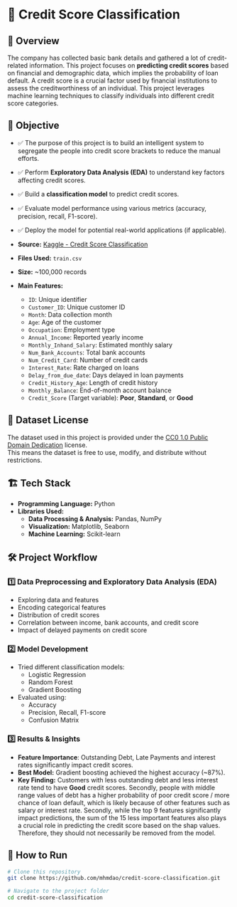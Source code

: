 # 🏦 Credit Score Classification
## 📌 Overview
The company has collected basic bank details and gathered a lot of credit-related information. This project focuses on **predicting credit scores** based on financial and demographic data, which implies the probability of loan default. A credit score is a crucial factor used by financial institutions to assess the creditworthiness of an individual. This project leverages machine learning techniques to classify individuals into different credit score categories.

## 🎯 Objective
- ✅ The purpose of this project is to build an intelligent system to segregate the people into credit score brackets to reduce the manual efforts.
- ✅ Perform **Exploratory Data Analysis (EDA)** to understand key factors affecting credit scores.
- ✅ Build a **classification model** to predict credit scores.
- ✅ Evaluate model performance using various metrics (accuracy, precision, recall, F1-score).
- ✅ Deploy the model for potential real-world applications (if applicable).

- **Source:** [Kaggle - Credit Score Classification](https://www.kaggle.com/datasets/parisrohan/credit-score-classification)
- **Files Used:** `train.csv`
- **Size:** ~100,000 records
- **Main Features:**
  - `ID`: Unique identifier
  - `Customer_ID`: Unique customer ID
  - `Month`: Data collection month
  - `Age`: Age of the customer
  - `Occupation`: Employment type
  - `Annual_Income`: Reported yearly income
  - `Monthly_Inhand_Salary`: Estimated monthly salary
  - `Num_Bank_Accounts`: Total bank accounts
  - `Num_Credit_Card`: Number of credit cards
  - `Interest_Rate`: Rate charged on loans
  - `Delay_from_due_date`: Days delayed in loan payments
  - `Credit_History_Age`: Length of credit history
  - `Monthly_Balance`: End-of-month account balance
  - `Credit_Score` (Target variable): **Poor**, **Standard**, or **Good**

## 📜 Dataset License
The dataset used in this project is provided under the 
[CC0 1.0 Public Domain Dedication](https://creativecommons.org/publicdomain/zero/1.0/) license.  
This means the dataset is free to use, modify, and distribute without restrictions.

## 🏗️ Tech Stack
- **Programming Language:** Python
- **Libraries Used:**
  - **Data Processing & Analysis:** Pandas, NumPy
  - **Visualization:** Matplotlib, Seaborn
  - **Machine Learning:** Scikit-learn

## 🛠️ Project Workflow

### **1️⃣ Data Preprocessing and Exploratory Data Analysis (EDA)**
- Exploring data and features
- Encoding categorical features
- Distribution of credit scores
- Correlation between income, bank accounts, and credit score
- Impact of delayed payments on credit score

### **2️⃣ Model Development**
- Tried different classification models:
  - Logistic Regression
  - Random Forest
  - Gradient Boosting
- Evaluated using:
  - Accuracy
  - Precision, Recall, F1-score
  - Confusion Matrix

### **3️⃣ Results & Insights**
- **Feature Importance**: Outstanding Debt, Late Payments and interest rates significantly impact credit scores.
- **Best Model:** Gradient boosting achieved the highest accuracy (~87%).
- **Key Finding:** Customers with less outstanding debt and less interest rate tend to have **Good** credit scores. Secondly, people with middle range values of debt has a higher probability of poor credit score / more chance of loan default, which is likely because of other features such as salary or interest rate. Secondly, while the top 9 features significantly impact predictions, the sum of the 15 less important features also plays a crucial role in predicting the credit score based on the shap values. Therefore, they should not necessarily be removed from the model.

## 🚀 How to Run
```bash
# Clone this repository
git clone https://github.com/mhmdao/credit-score-classification.git

# Navigate to the project folder
cd credit-score-classification



